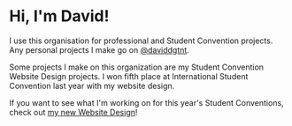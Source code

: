 # Hi, I'm David!

I use this organisation for professional and Student Convention projects. Any personal projects I make go on [@daviddgtnt](https://github.com/daviddgtnt).

Some projects I make on this organization are my Student Convention Website Design projects. I won fifth place at International Student Convention last year with my website design.

If you want to see what I'm working on for this year's Student Conventions, check out [my new Website Design](https://davidjentes.github.io/websitedesign2025)!
